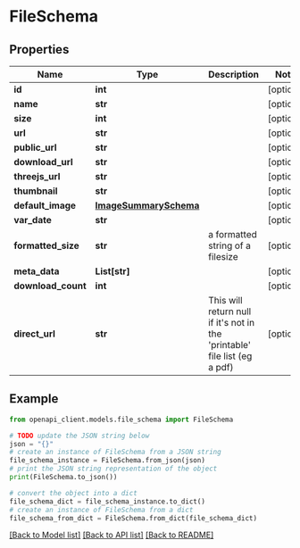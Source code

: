 # FileSchema


## Properties

Name | Type | Description | Notes
------------ | ------------- | ------------- | -------------
**id** | **int** |  | [optional] 
**name** | **str** |  | [optional] 
**size** | **int** |  | [optional] 
**url** | **str** |  | [optional] 
**public_url** | **str** |  | [optional] 
**download_url** | **str** |  | [optional] 
**threejs_url** | **str** |  | [optional] 
**thumbnail** | **str** |  | [optional] 
**default_image** | [**ImageSummarySchema**](ImageSummarySchema.md) |  | [optional] 
**var_date** | **str** |  | [optional] 
**formatted_size** | **str** | a formatted string of a filesize | [optional] 
**meta_data** | **List[str]** |  | [optional] 
**download_count** | **int** |  | [optional] 
**direct_url** | **str** | This will return null if it&#39;s not in the &#39;printable&#39; file list (eg a pdf) | [optional] 

## Example

```python
from openapi_client.models.file_schema import FileSchema

# TODO update the JSON string below
json = "{}"
# create an instance of FileSchema from a JSON string
file_schema_instance = FileSchema.from_json(json)
# print the JSON string representation of the object
print(FileSchema.to_json())

# convert the object into a dict
file_schema_dict = file_schema_instance.to_dict()
# create an instance of FileSchema from a dict
file_schema_from_dict = FileSchema.from_dict(file_schema_dict)
```
[[Back to Model list]](../README.md#documentation-for-models) [[Back to API list]](../README.md#documentation-for-api-endpoints) [[Back to README]](../README.md)


